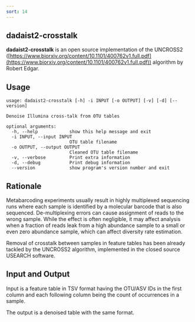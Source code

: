 ```yaml
---
sort: 14
---
```

## dadaist2-crosstalk
**dadaist2-crosstalk** is an open source implementation of the
UNCROSS2 ([https://www.biorxiv.org/content/10.1101/400762v1.full.pdf](https://www.biorxiv.org/content/10.1101/400762v1.full.pdf))
algorithm by Robert Edgar.

## Usage

    usage: dadaist2-crosstalk [-h] -i INPUT [-o OUTPUT] [-v] [-d] [--version]
    
    Denoise Illumina cross-talk from OTU tables
    
    optional arguments:
      -h, --help            show this help message and exit
      -i INPUT, --input INPUT
                            OTU table filename
      -o OUTPUT, --output OUTPUT
                            Cleaned OTU table filename
      -v, --verbose         Print extra information
      -d, --debug           Print debug information
      --version             show program's version number and exit

## Rationale

Metabarcoding experiments usually result in highly multiplexed sequencing runs 
where each sample is identified by a molecular barcode that is also sequenced. 
De-multiplexing errors can cause assignment of reads to the wrong sample. 
While the effect is often negligible, it may affect analysis when a fraction 
of reads leak from a high abundance sample to a small or even zero abundance sample, 
which can affect diversity rate estimation. 

Removal of crosstalk between samples in feature tables has been already tackled 
by the UNCROSS2 algorithm, implemented in the closed source USEARCH software.

## Input and Output

Input is a feature table in TSV format having the OTU/ASV IDs in the first column
and each following column being the count of occurrences in a sample.

The output is a denoised table with the same format.
